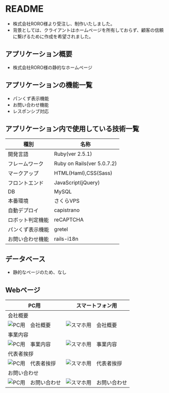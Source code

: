 # README

- 株式会社RORO様より受注し、制作いたしました。
- 背景としては、クライアントはホームページを所有しておらず、顧客の信頼に繋げるために作成を希望されました。

## アプリケーション概要

- 株式会社RORO様の静的なホームページ


## アプリケーションの機能一覧

- パンくず表示機能
- お問い合わせ機能
- レスポンシブ対応

## アプリケーション内で使用している技術一覧
|種別|名称|
|------|----|
|開発言語|Ruby(ver 2.5.1)|
|フレームワーク|Ruby on Rails(ver 5.0.7.2)|
|マークアップ|HTML(Haml),CSS(Sass)|
|フロントエンド|JavaScript(jQuery)|
|DB|MySQL|
|本番環境|さくらVPS|
|自動デプロイ|capistrano|
|ロボット判定機能|reCAPTCHA|
|パンくず表示機能|gretel|
|お問い合わせ機能|rails-i18n|

## データベース

- 静的なページのため、なし

## Webページ
|PC用|スマートフォン用|
|---|---|
|会社概要|
|![PC用　会社概要](https://user-images.githubusercontent.com/54714018/77215990-a6546980-6b5a-11ea-9b50-80fb5d279f35.png)|![スマホ用　会社概要](https://user-images.githubusercontent.com/54714018/77215998-abb1b400-6b5a-11ea-8f0f-f8b45fad50f8.png)|
|事業内容|
|![PC用　事業内容](https://user-images.githubusercontent.com/54714018/77215994-a94f5a00-6b5a-11ea-9ae5-b3d5e9f58e80.png)|![スマホ用　事業内容](https://user-images.githubusercontent.com/54714018/77215999-ac4a4a80-6b5a-11ea-9d33-b65e2eae3f4b.png)|
|代表者挨拶|
|![PC用　代表者挨拶](https://user-images.githubusercontent.com/54714018/77215996-aa808700-6b5a-11ea-92ae-5080a07aef3c.png)|![スマホ用　代表者挨拶](https://user-images.githubusercontent.com/54714018/77216000-ace2e100-6b5a-11ea-8558-3712896ac3ac.png)|
|お問い合わせ|
|![PC用　お問い合わせ](https://user-images.githubusercontent.com/54714018/77215984-a18fb580-6b5a-11ea-9f93-47af11c47f7f.png)|![スマホ用　お問い合わせ](https://user-images.githubusercontent.com/54714018/77215997-abb1b400-6b5a-11ea-9e65-45c52d0006f3.png)|